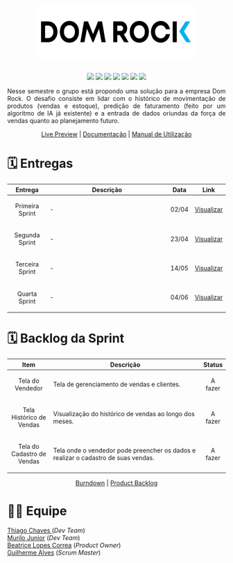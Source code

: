 <h1 align="center"></h1>
<div text align="center">
<img src="Doc/assets/img/logo02.png"  width="360" height="120" />
</div><br>
<p align="center">
    <img src="https://img.shields.io/badge/Canva-%2300C4CC.svg?style=for-the-badge&logo=Canva&logoColor=white"/>
    <img src="https://img.shields.io/badge/figma-%23F24E1E.svg?style=for-the-badge&logo=figma&logoColor=white"/>
    <img src="https://img.shields.io/badge/Eclipse-FE7A16.svg?style=for-the-badge&logo=Eclipse&logoColor=white"/>
    <img src="https://img.shields.io/badge/java-%23ED8B00.svg?style=for-the-badge&logo=java&logoColor=white"/>
    <img src="https://img.shields.io/badge/Spring-%2AA7.svg?style=for-the-badge&logo=Spring&logoColor=white"/>
    <img src="https://img.shields.io/badge/Postgresql-%2300f.svg?style=for-the-badge&logo=postgresql&logoColor=white"/>
    <img src="https://img.shields.io/badge/Trello-%23026AA7.svg?style=for-the-badge&logo=Trello&logoColor=white"/>
</p>

<p align="justify">
Nesse semestre o grupo está propondo uma solução para a empresa Dom Rock. O desafio consiste em lidar com o histórico de movimentação de produtos (vendas e
estoque), predição de faturamento (feito por um algoritmo de IA já existente) e a entrada de dados oriundas da força de vendas quanto ao planejamento futuro.
</p>
<div align="center">
   <a href="">Live Preview</a> |
   <a href="Doc">Documentação</a> |  
   <a href="">Manual de Utilização</a>

<h1 text align= "left">🗓️ Entregas</h1>    
 <table align="center">
                     <thead>
                            <th width=100px>Entrega</th>
                            <th width=500px>Descrição</th>
                            <th width=45px>Data</th>
                            <th width=45px>Link</th>
                     </thead>
                     <tr>
                            <td><p align="center">Primeira Sprint</p></td>
                            <td><p align="justify">-</p></td>
                            <td><p align="center">02/04</p></td>
                            <td><p align="center"><a href="https://github.com/OsReservas/DomRock-PlanejamentoVendas/tree/sprint-1">Visualizar</a></p></td>
                     </tr>
                      <tr>
                            <td><p align="center">Segunda Sprint</p></td>
                            <td><p align="justify">-</p></td>
                            <td><p align="center">23/04</p></td>
                            <td><p align="center"><a href="-">Visualizar</p></td>
                     </tr>
                     <tr>
                            <td><p align="center">Terceira Sprint</p></td>
                            <td><p align="justify">-</p></td>
                            <td><p align="center">14/05</p></td>
                            <td><p align="center"><a href="-">Visualizar</p></td>
                     </tr>
                     <tr>
                            <td><p align="center">Quarta Sprint</p></td>
                            <td><p align="justify">-</p></td>
                            <td><p align="center">04/06</p></td>
                            <td><p align="center"><a href="-">Visualizar</p></td>
                     </tr>
 </table>

<h1 align="left">🗓️ Backlog da Sprint</h1>
 <table align="center">
                     <thead>
                     <th width=100px>Item</th>
                            <th width=500px>Descrição</th>
                            <th width=45px>Status</th>
                     </thead>
                      <tr>
                            <td><p align="center">Tela do Vendedor</p></td>
                            <td><p align="left">Tela de gerenciamento de vendas e clientes.</p></td>
                            <td><p align="center">A fazer</a></p></td>
                     </tr>
                      <tr>
                            <td><p align="center">Tela Histórico de Vendas</p></td>
                            <td><p align="left">Visualização do histórico de vendas ao longo dos meses.</p></td>
                            <td><p align="center">A fazer</p></td>
                     </tr>
                     <tr>
                            <td><p align="center">Tela do Cadastro de Vendas</p></td>
                            <td><p align="left">Tela onde o vendedor pode preencher os dados e realizar o cadastro de suas vendas.</p></td>
                            <td><p align="center">A fazer</p></td>
                     </tr>

 </table>
<div align="center">
   <a href="">Burndown</a> |
   <a href="">Product Backlog</a>


<div text align= "left">
<h1 align="left">👩‍💻 Equipe</h1>
<a href="https://www.linkedin.com/in/thiago-lopes-chaves-5ba22b209">Thiago Chaves </a>(<i>Dev Team</i>)</li><br>
<a href="https://www.linkedin.com/in/murilo-jos%C3%A9-de-brito-junior-32403b157">Murilo Junior</a>  (<i>Dev Team</i>)</li><br>
<a href="https://www.linkedin.com/in/bewtrice/">Beatrice Lopes Correa</a> (<i>Product Owner</i>)</li><br>
<a href="https://www.linkedin.com/in/guilhermealvesnas/">Guilherme Alves</a> (<i>Scrum Master</i>)</li><br>
</div>
        
        
 
